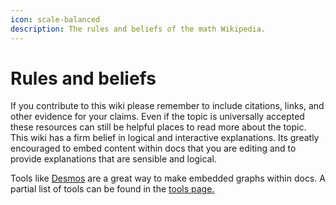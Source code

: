 ```yaml
---
icon: scale-balanced
description: The rules and beliefs of the math Wikipedia.
---
```


# Rules and beliefs

If you contribute to this wiki please remember to include citations, links, and other evidence for your claims. Even if the topic is universally accepted these resources can still be helpful places to read more about the topic. This wiki has a firm belief in logical and interactive explanations. Its greatly encouraged to embed content within docs that you are editing and to provide explanations that are sensible and logical.

Tools like [Desmos](https://desmos.com) are a great way to make embedded graphs within docs. A partial list of tools can be found in the [tools page.](tools.md)
